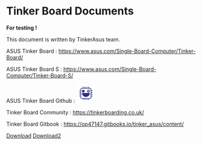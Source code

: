 # Tinker Board Documents

**For testing !**

This document is written by TinkerAsus team. 


ASUS Tinker Board : https://www.asus.com/Single-Board-Computer/Tinker-Board/

ASUS Tinker Board S : https://www.asus.com/Single-Board-Computer/Tinker-Board-S/

ASUS Tinker Board Github : [<img src="TBgithub.png" height="50" width="50">](https://github.com/TinkerBoard)

Tinker Board Community : https://tinkerboarding.co.uk/

Tinker Board Gitbook : https://op47147.gitbooks.io/tinker_asus/content/

<a href="123.txt" target="_blank">Download</a>
<a href="123.zip" target="_blank">Download2</a>
